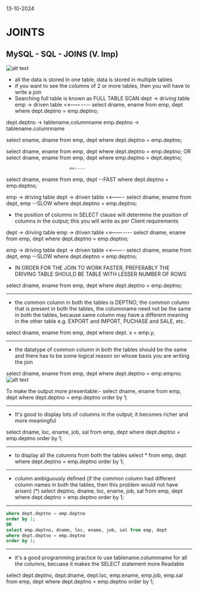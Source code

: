 13-10-2024

# JOINTS

## MySQL - SQL - JOINS (V. Imp)

![alt text](/Images/TwoTables.png)

- all the data is stored in one table, data is stored in multiple
  tables
- if you want to see the columns of 2 or more tables, then you will
  have to write a join
- Searching full table is known as FULL TABLE SCAN
  dept -> driving table
  emp -> driven table
  <<-------
  select dname, ename from emp, dept
  where dept.deptno = emp.deptno;

dept.deptno -> tablename.columnname
emp.deptno -> tablename.columnname

select ename, dname from emp, dept
where dept.deptno = emp.deptno;

select dname, ename from emp, dept
where dept.deptno = emp.deptno;
OR
select dname, ename from emp, dept
where emp.deptno = dept.deptno;

                            <<----

select dname, ename from emp, dept --FAST
where dept.deptno = emp.deptno;

emp -> driving table
dept -> driven table
<<----
select dname, ename from dept, emp --SLOW
where dept.deptno = emp.deptno;

- the position of columns in SELECT clause will
  determine the position of columns in the output;
  this you will write as per Client requirements

dept -> driving table
emp -> driven table
<<-------
select dname, ename from emp, dept
where dept.deptno = emp.deptno;

emp -> driving table
dept -> driven table
<<----
select dname, ename from dept, emp --SLOW
where dept.deptno = emp.deptno;

- IN ORDER FOR THE JOIN TO WORK FASTER, PREFERABLY THE DRIVING TABLE
  SHOULD BE TABLE WITH LESSER NUMBER OF ROWS

select dname, ename from emp, dept
where dept.deptno = emp.deptno;

---

- the common column in both the tables is DEPTNO; the common column
  that is present in both the tables, the columnname need not be
  the same in both the tables, because same column may have a
  different meaning in the other table
  e.g. EXPORT and IMPORT, PUCHASE and SALE, etc.

select dname, ename from emp, dept
where dept. x = emp.y;

---

- the datatype of common column in both the tables should be the
  same and there has to be some logical reason on whose basis you
  are writing the join

select dname, ename from emp, dept
where dept.deptno = emp.empno;
![alt text](/Images/TwoTables2.png)

To make the output more presentable:-
select dname, ename from emp, dept
where dept.deptno = emp.deptno
order by 1;

---

- It's good to display lots of columns in the output; it
  becomes richer and more meaningful

select dname, loc, ename, job, sal from emp, dept
where dept.deptno = emp.deptno
order by 1;

---

- to display all the columns from both the tables
  select \* from emp, dept
  where dept.deptno = emp.deptno
  order by 1;

---

- column ambiguously defined (if the common column had different
  column names in both the tables, then this problem would not
  have arisen)
  (\*)
  select deptno, dname, loc, ename, job, sal from emp, dept
  where dept.deptno = emp.deptno
  order by 1;

---

```sql select dept.deptno, dname, loc, ename, job, sal from emp, dept
where dept.deptno = emp.deptno
order by 1;
OR
select emp.deptno, dname, loc, ename, job, sal from emp, dept
where dept.deptno = emp.deptno
order by 1;
```

---

- it's a good programming practice to use tablename.columnname for all the columns, becuase it makes the SELECT statement more Readable

select dept.deptno, dept.dname, dept.loc, emp.ename, emp.job, emp.sal
from emp, dept
where dept.deptno = emp.deptno
order by 1;
